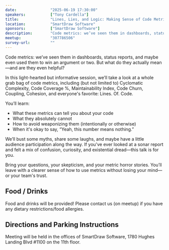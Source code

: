 ```yaml
---
date:               "2025-06-19 17:30:00"
speakers:           ["Tony Cardella"]
title:              "Lines, Lies, and Logic: Making Sense of Code Metrics"
location:           "SmartDraw Software"
sponsors:           ["SmartDraw Software"]
description:        "Code metrics: we’ve seen them in dashboards, status reports, and maybe even used them to win an argument or two. But what do they actually mean—and are they even helpful?"
meetup:             "307786506"
survey-url:         ""
---
```


Code metrics: we’ve seen them in dashboards, status reports, and maybe even used them to win an argument or two. But what do they actually mean—and are they even helpful?

In this light-hearted but informative session, we’ll take a look at a whole grab bag of code metrics, including (but not limited to) Cyclomatic Complexity, Code Coverage %, Maintainability Index, Code Churn, Coupling, Cohesion, and everyone's favorite: Lines. Of. Code.

You’ll learn:
- What these metrics can tell you about your code
- What they absolutely cannot
- How to avoid weaponizing them (intentionally or otherwise)
- When it's okay to say, “Yeah, this number means nothing.”

We’ll bust some myths, share some laughs, and maybe have a little audience participation along the way. If you've ever looked at a sonar report and felt a mix of confusion, curiosity, and existential dread—this talk is for you.

Bring your questions, your skepticism, and your metric horror stories. You’ll leave with a clearer sense of how to use metrics without losing your mind—or your team's trust.

## Food / Drinks
Food and drinks will be provided! Please contact us (on meetup) if you have any dietary restrictions/food allergies.

## Directions and Parking Instructions

Meeting will be held in the offices of SmartDraw Software, 1780 Hughes Landing Blvd #1100 on the 11th floor.
